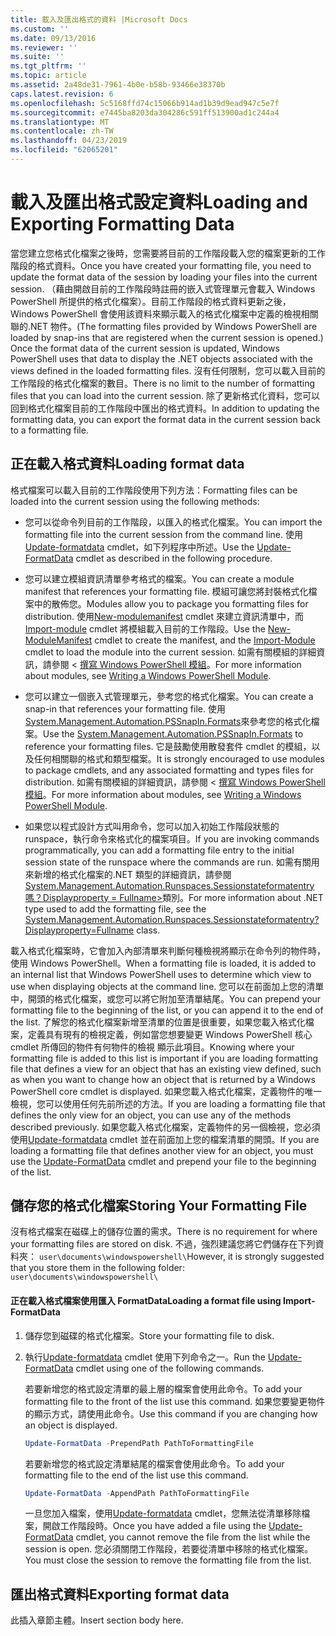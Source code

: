 ```yaml
---
title: 載入及匯出格式的資料 |Microsoft Docs
ms.custom: ''
ms.date: 09/13/2016
ms.reviewer: ''
ms.suite: ''
ms.tgt_pltfrm: ''
ms.topic: article
ms.assetid: 2a48de31-7961-4b0e-b58b-93466e38370b
caps.latest.revision: 6
ms.openlocfilehash: 5c5168ffd74c15066b914ad1b39d9ead947c5e7f
ms.sourcegitcommit: e7445ba8203da304286c591ff513900ad1c244a4
ms.translationtype: MT
ms.contentlocale: zh-TW
ms.lasthandoff: 04/23/2019
ms.locfileid: "62065201"
---
```

# <a name="loading-and-exporting-formatting-data"></a><span data-ttu-id="4e7d8-102">載入及匯出格式設定資料</span><span class="sxs-lookup"><span data-stu-id="4e7d8-102">Loading and Exporting Formatting Data</span></span>

<span data-ttu-id="4e7d8-103">當您建立您格式化檔案之後時，您需要將目前的工作階段載入您的檔案更新的工作階段的格式資料。</span><span class="sxs-lookup"><span data-stu-id="4e7d8-103">Once you have created your formatting file, you need to update the format data of the session by loading your files into the current session.</span></span> <span data-ttu-id="4e7d8-104">（藉由開啟目前的工作階段時註冊的嵌入式管理單元會載入 Windows PowerShell 所提供的格式化檔案）。目前工作階段的格式資料更新之後，Windows PowerShell 會使用該資料來顯示載入的格式化檔案中定義的檢視相關聯的.NET 物件。</span><span class="sxs-lookup"><span data-stu-id="4e7d8-104">(The formatting files provided by Windows PowerShell are loaded by snap-ins that are registered when the current session is opened.) Once the format data of the current session is updated, Windows PowerShell uses that data to display the .NET objects associated with the views defined in the loaded formatting files.</span></span> <span data-ttu-id="4e7d8-105">沒有任何限制，您可以載入目前的工作階段的格式化檔案的數目。</span><span class="sxs-lookup"><span data-stu-id="4e7d8-105">There is no limit to the number of formatting files that you can load into the current session.</span></span> <span data-ttu-id="4e7d8-106">除了更新格式化資料，您可以回到格式化檔案目前的工作階段中匯出的格式資料。</span><span class="sxs-lookup"><span data-stu-id="4e7d8-106">In addition to updating the formatting data, you can export the format data in the current session back to a formatting file.</span></span>

## <a name="loading-format-data"></a><span data-ttu-id="4e7d8-107">正在載入格式資料</span><span class="sxs-lookup"><span data-stu-id="4e7d8-107">Loading format data</span></span>

<span data-ttu-id="4e7d8-108">格式檔案可以載入目前的工作階段使用下列方法：</span><span class="sxs-lookup"><span data-stu-id="4e7d8-108">Formatting files can be loaded into the current session using the following methods:</span></span>

- <span data-ttu-id="4e7d8-109">您可以從命令列目前的工作階段，以匯入的格式化檔案。</span><span class="sxs-lookup"><span data-stu-id="4e7d8-109">You can import the formatting file into the current session from the command line.</span></span> <span data-ttu-id="4e7d8-110">使用[Update-formatdata](/powershell/module/Microsoft.PowerShell.Utility/Update-FormatData) cmdlet，如下列程序中所述。</span><span class="sxs-lookup"><span data-stu-id="4e7d8-110">Use the [Update-FormatData](/powershell/module/Microsoft.PowerShell.Utility/Update-FormatData) cmdlet as described in the following procedure.</span></span>

- <span data-ttu-id="4e7d8-111">您可以建立模組資訊清單參考格式的檔案。</span><span class="sxs-lookup"><span data-stu-id="4e7d8-111">You can create a module manifest that references your formatting file.</span></span> <span data-ttu-id="4e7d8-112">模組可讓您將封裝格式化檔案中的散佈您。</span><span class="sxs-lookup"><span data-stu-id="4e7d8-112">Modules allow you to package you formatting files for distribution.</span></span> <span data-ttu-id="4e7d8-113">使用[New-modulemanifest](/powershell/module/Microsoft.PowerShell.Core/New-ModuleManifest) cmdlet 來建立資訊清單中，而[Import-module](/powershell/module/Microsoft.PowerShell.Core/Import-Module) cmdlet 將模組載入目前的工作階段。</span><span class="sxs-lookup"><span data-stu-id="4e7d8-113">Use the [New-ModuleManifest](/powershell/module/Microsoft.PowerShell.Core/New-ModuleManifest) cmdlet to create the manifest, and the [Import-Module](/powershell/module/Microsoft.PowerShell.Core/Import-Module) cmdlet to load the module into the current session.</span></span> <span data-ttu-id="4e7d8-114">如需有關模組的詳細資訊，請參閱 <<c0> [ 撰寫 Windows PowerShell 模組](../module/writing-a-windows-powershell-module.md)。</span><span class="sxs-lookup"><span data-stu-id="4e7d8-114">For more information about modules, see [Writing a Windows PowerShell Module](../module/writing-a-windows-powershell-module.md).</span></span>

- <span data-ttu-id="4e7d8-115">您可以建立一個嵌入式管理單元，參考您的格式化檔案。</span><span class="sxs-lookup"><span data-stu-id="4e7d8-115">You can create a snap-in that references your formatting file.</span></span> <span data-ttu-id="4e7d8-116">使用[System.Management.Automation.PSSnapIn.Formats](/dotnet/api/System.Management.Automation.PSSnapIn.Formats)來參考您的格式化檔案。</span><span class="sxs-lookup"><span data-stu-id="4e7d8-116">Use the [System.Management.Automation.PSSnapIn.Formats](/dotnet/api/System.Management.Automation.PSSnapIn.Formats) to reference your formatting files.</span></span> <span data-ttu-id="4e7d8-117">它是鼓勵使用散發套件 cmdlet 的模組，以及任何相關聯的格式和類型檔案。</span><span class="sxs-lookup"><span data-stu-id="4e7d8-117">It is strongly encouraged to use modules to package cmdlets, and any associated formatting and types files for distribution.</span></span> <span data-ttu-id="4e7d8-118">如需有關模組的詳細資訊，請參閱 <<c0> [ 撰寫 Windows PowerShell 模組](../module/writing-a-windows-powershell-module.md)。</span><span class="sxs-lookup"><span data-stu-id="4e7d8-118">For more information about modules, see [Writing a Windows PowerShell Module](../module/writing-a-windows-powershell-module.md).</span></span>

- <span data-ttu-id="4e7d8-119">如果您以程式設計方式叫用命令，您可以加入初始工作階段狀態的 runspace，執行命令來格式化的檔案項目。</span><span class="sxs-lookup"><span data-stu-id="4e7d8-119">If you are invoking commands programmatically, you can add a formatting file entry to the initial session state of the runspace where the commands are run.</span></span> <span data-ttu-id="4e7d8-120">如需有關用來新增的格式化檔案的.NET 類型的詳細資訊，請參閱[System.Management.Automation.Runspaces.Sessionstateformatentry 嗎？Displayproperty = Fullname>](/dotnet/api/System.Management.Automation.Runspaces.SessionStateFormatEntry)類別。</span><span class="sxs-lookup"><span data-stu-id="4e7d8-120">For more information about .NET type used to add the formatting file, see the [System.Management.Automation.Runspaces.Sessionstateformatentry?Displayproperty=Fullname](/dotnet/api/System.Management.Automation.Runspaces.SessionStateFormatEntry) class.</span></span>

<span data-ttu-id="4e7d8-121">載入格式化檔案時，它會加入內部清單來判斷何種檢視將顯示在命令列的物件時，使用 Windows PowerShell。</span><span class="sxs-lookup"><span data-stu-id="4e7d8-121">When a formatting file is loaded, it is added to an internal list that Windows PowerShell uses to determine which view to use when displaying objects at the command line.</span></span> <span data-ttu-id="4e7d8-122">您可以在前面加上您的清單中，開頭的格式化檔案，或您可以將它附加至清單結尾。</span><span class="sxs-lookup"><span data-stu-id="4e7d8-122">You can prepend your formatting file to the beginning of the list, or you can append it to the end of the list.</span></span> <span data-ttu-id="4e7d8-123">了解您的格式化檔案新增至清單的位置是很重要，如果您載入格式化檔案，定義具有現有的檢視定義，例如當您想要變更 Windows PowerShell 核心 cmdlet 所傳回的物件有何物件的檢視 顯示此項目。</span><span class="sxs-lookup"><span data-stu-id="4e7d8-123">Knowing where your formatting file is added to this list is important if you are loading formatting file that defines a view for an object that has an existing view defined, such as when you want to change how an object that is returned by a Windows PowerShell core cmdlet is displayed.</span></span> <span data-ttu-id="4e7d8-124">如果您載入格式化檔案，定義物件的唯一檢視，您可以使用任何先前所述的方法。</span><span class="sxs-lookup"><span data-stu-id="4e7d8-124">If you are loading a formatting file that defines the only view for an object, you can use any of the methods described previously.</span></span>  <span data-ttu-id="4e7d8-125">如果您載入格式化檔案，定義物件的另一個檢視，您必須使用[Update-formatdata](/powershell/module/Microsoft.PowerShell.Utility/Update-FormatData) cmdlet 並在前面加上您的檔案清單的開頭。</span><span class="sxs-lookup"><span data-stu-id="4e7d8-125">If you are loading a formatting file that defines another view for an object, you must use the [Update-FormatData](/powershell/module/Microsoft.PowerShell.Utility/Update-FormatData) cmdlet and prepend your file to the beginning of the list.</span></span>

## <a name="storing-your-formatting-file"></a><span data-ttu-id="4e7d8-126">儲存您的格式化檔案</span><span class="sxs-lookup"><span data-stu-id="4e7d8-126">Storing Your Formatting File</span></span>

<span data-ttu-id="4e7d8-127">沒有格式檔案在磁碟上的儲存位置的需求。</span><span class="sxs-lookup"><span data-stu-id="4e7d8-127">There is no requirement for where your formatting files are stored on disk.</span></span> <span data-ttu-id="4e7d8-128">不過，強烈建議您將它們儲存在下列資料夾： `user\documents\windowspowershell\`</span><span class="sxs-lookup"><span data-stu-id="4e7d8-128">However, it is strongly suggested that you store them in the following folder: `user\documents\windowspowershell\`</span></span>

#### <a name="loading-a-format-file-using-import-formatdata"></a><span data-ttu-id="4e7d8-129">正在載入格式檔案使用匯入 FormatData</span><span class="sxs-lookup"><span data-stu-id="4e7d8-129">Loading a format file using Import-FormatData</span></span>

1. <span data-ttu-id="4e7d8-130">儲存您到磁碟的格式化檔案。</span><span class="sxs-lookup"><span data-stu-id="4e7d8-130">Store your formatting file to disk.</span></span>

2. <span data-ttu-id="4e7d8-131">執行[Update-formatdata](/powershell/module/Microsoft.PowerShell.Utility/Update-FormatData) cmdlet 使用下列命令之一。</span><span class="sxs-lookup"><span data-stu-id="4e7d8-131">Run the [Update-FormatData](/powershell/module/Microsoft.PowerShell.Utility/Update-FormatData) cmdlet using one of the following commands.</span></span>

   <span data-ttu-id="4e7d8-132">若要新增您的格式設定清單的最上層的檔案會使用此命令。</span><span class="sxs-lookup"><span data-stu-id="4e7d8-132">To add your formatting file to the front of the list use this command.</span></span> <span data-ttu-id="4e7d8-133">如果您要變更物件的顯示方式，請使用此命令。</span><span class="sxs-lookup"><span data-stu-id="4e7d8-133">Use this command if you are changing how an object is displayed.</span></span>

   ```powershell
   Update-FormatData -PrependPath PathToFormattingFile
   ```

   <span data-ttu-id="4e7d8-134">若要新增您的格式設定清單結尾的檔案會使用此命令。</span><span class="sxs-lookup"><span data-stu-id="4e7d8-134">To add your formatting file to the end of the list use this command.</span></span>

   ```powershell
   Update-FormatData -AppendPath PathToFormattingFile
   ```

   <span data-ttu-id="4e7d8-135">一旦您加入檔案，使用[Update-formatdata](/powershell/module/Microsoft.PowerShell.Utility/Update-FormatData) cmdlet，您無法從清單移除檔案，開啟工作階段時。</span><span class="sxs-lookup"><span data-stu-id="4e7d8-135">Once you have added a file using the [Update-FormatData](/powershell/module/Microsoft.PowerShell.Utility/Update-FormatData) cmdlet, you cannot remove the file from the list while the session is open.</span></span> <span data-ttu-id="4e7d8-136">您必須關閉工作階段，若要從清單中移除的格式化檔案。</span><span class="sxs-lookup"><span data-stu-id="4e7d8-136">You must close the session to remove the formatting file from the list.</span></span>

## <a name="exporting-format-data"></a><span data-ttu-id="4e7d8-137">匯出格式資料</span><span class="sxs-lookup"><span data-stu-id="4e7d8-137">Exporting format data</span></span>

<span data-ttu-id="4e7d8-138">此插入章節主體。</span><span class="sxs-lookup"><span data-stu-id="4e7d8-138">Insert section body here.</span></span>
